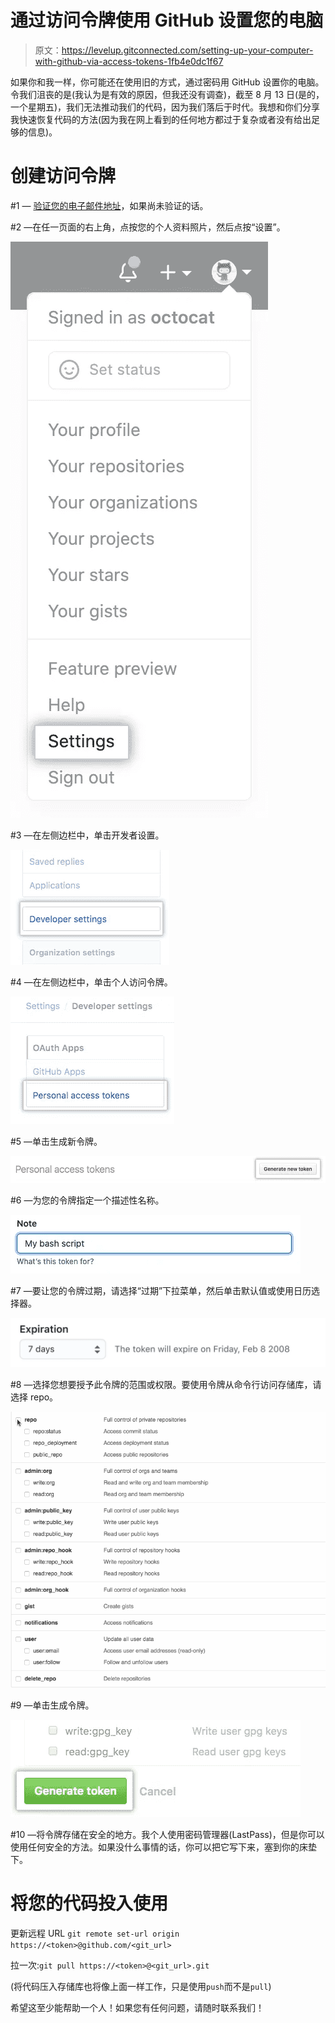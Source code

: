 # 通过访问令牌使用 GitHub 设置您的电脑

> 原文：<https://levelup.gitconnected.com/setting-up-your-computer-with-github-via-access-tokens-1fb4e0dc1f67>

如果你和我一样，你可能还在使用旧的方式，通过密码用 GitHub 设置你的电脑。令我们沮丧的是(我认为是有效的原因，但我还没有调查)，截至 8 月 13 日(是的，一个星期五)，我们无法推动我们的代码，因为我们落后于时代。我想和你们分享我快速恢复代码的方法(因为我在网上看到的任何地方都过于复杂或者没有给出足够的信息)。

# 创建访问令牌

#1 — [验证您的电子邮件地址](https://docs.github.com/en/github/getting-started-with-github/verifying-your-email-address)，如果尚未验证的话。

#2 —在任一页面的右上角，点按您的个人资料照片，然后点按“设置”。

![](img/9f36cbbcf038faaf19a0c769dcdfde58.png)

#3 —在左侧边栏中，单击开发者设置。

![](img/55408c0241363eda93590a706074ab52.png)

#4 —在左侧边栏中，单击个人访问令牌。

![](img/0d7e5d71fd67584bc87123846a1d92a0.png)

#5 —单击生成新令牌。

![](img/afbd05434b3be37420da9a7531684b7b.png)

#6 —为您的令牌指定一个描述性名称。

![](img/ac3a0631f806fd45bd94125ae6187f97.png)

#7 —要让您的令牌过期，请选择“过期”下拉菜单，然后单击默认值或使用日历选择器。

![](img/d9b0c78ce25ab998647f98549d9210fd.png)

#8 —选择您想要授予此令牌的范围或权限。要使用令牌从命令行访问存储库，请选择 repo。

![](img/917d8d7649a1f9ed618c480447a6e43f.png)

#9 —单击生成令牌。

![](img/808d96fddd4eff8da0117fe660ddcea1.png)

#10 —将令牌存储在安全的地方。我个人使用密码管理器(LastPass)，但是你可以使用任何安全的方法。如果没什么事情的话，你可以把它写下来，塞到你的床垫下。

# 将您的代码投入使用

更新远程 URL `git remote set-url origin https://<token>@github.com/<git_url>`

拉一次:`git pull https://<token>@<git_url>.git`

(将代码压入存储库也将像上面一样工作，只是使用`push`而不是`pull`)

希望这至少能帮助一个人！如果您有任何问题，请随时联系我们！